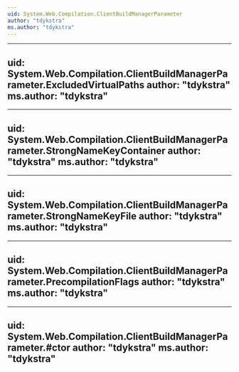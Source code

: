 ```yaml
---
uid: System.Web.Compilation.ClientBuildManagerParameter
author: "tdykstra"
ms.author: "tdykstra"
---
```


---
uid: System.Web.Compilation.ClientBuildManagerParameter.ExcludedVirtualPaths
author: "tdykstra"
ms.author: "tdykstra"
---

---
uid: System.Web.Compilation.ClientBuildManagerParameter.StrongNameKeyContainer
author: "tdykstra"
ms.author: "tdykstra"
---

---
uid: System.Web.Compilation.ClientBuildManagerParameter.StrongNameKeyFile
author: "tdykstra"
ms.author: "tdykstra"
---

---
uid: System.Web.Compilation.ClientBuildManagerParameter.PrecompilationFlags
author: "tdykstra"
ms.author: "tdykstra"
---

---
uid: System.Web.Compilation.ClientBuildManagerParameter.#ctor
author: "tdykstra"
ms.author: "tdykstra"
---
